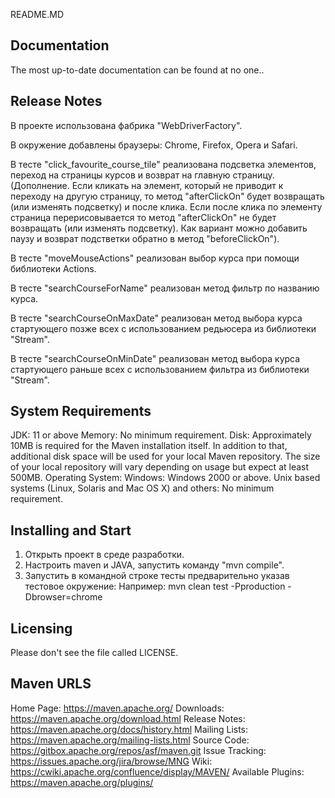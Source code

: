             
README.MD


Documentation
-------------

The most up-to-date documentation can be found at no one..

Release Notes
-------------

В проекте использована фабрика "WebDriverFactory". 

В окружение добавлены браузеры: Chrome, Firefox, Opera и Safari.

В тесте "click_favourite_course_tile" реализована подсветка элементов, переход на страницы курсов и возврат на главную страницу. 
(Дополнение. Если кликать на элемент, который не приводит к переходу на другую страницу, то метод "afterClickOn" будет возвращать (или изменять подсветку) и после клика. Если после клика по элементу страница перерисовывается то метод "afterClickOn" не будет возвращать (или изменять подсветку). Как вариант можно добавить паузу и возврат подстветки обратно в метод "beforeClickOn").

В тесте "moveMouseActions" реализован выбор курса при помощи библиотеки Actions.

В тесте "searchCourseForName" реализован метод фильтр по названию курса.

В тесте "searchCourseOnMaxDate" реализован метод выбора курса стартующего позже всех с использованием редьюсера из библиотеки "Stream". 

В тесте "searchCourseOnMinDate" реализован метод выбора курса стартующего раньше всех с использованием фильтра из библиотеки "Stream".

System Requirements
-------------------

JDK:
11 or above Memory:
No minimum requirement. Disk:
Approximately 10MB is required for the Maven installation itself. In addition to that, additional disk space will be
used for your local Maven repository. The size of your local repository will vary depending on usage but expect at least
500MB. Operating System:
Windows:
Windows 2000 or above. Unix based systems (Linux, Solaris and Mac OS X) and others:
No minimum requirement.

Installing and Start
--------------------

1. Открыть проект в среде разработки.
2. Настроить maven и JAVA, запустить команду "mvn compile".
3. Запустить в командной строке тесты предварительно указав тестовое окружение:
Например: 
mvn clean test -Pproduction -Dbrowser=chrome 

Licensing
---------

Please don't see the file called LICENSE.

Maven URLS
----------

Home Page:          https://maven.apache.org/
Downloads:          https://maven.apache.org/download.html
Release Notes:      https://maven.apache.org/docs/history.html
Mailing Lists:      https://maven.apache.org/mailing-lists.html
Source Code:        https://gitbox.apache.org/repos/asf/maven.git
Issue Tracking:     https://issues.apache.org/jira/browse/MNG
Wiki:               https://cwiki.apache.org/confluence/display/MAVEN/
Available Plugins:  https://maven.apache.org/plugins/
